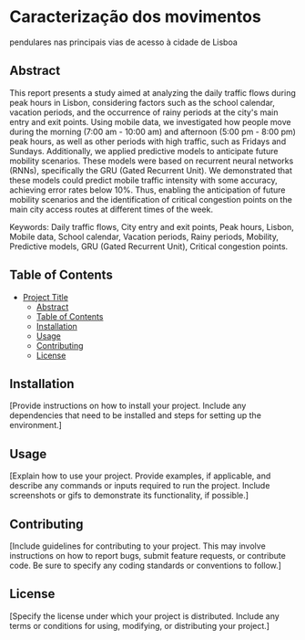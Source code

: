 # Caracterização dos movimentos 
pendulares nas principais vias de acesso 
à cidade de Lisboa

## Abstract
This report presents a study aimed at analyzing the daily traffic flows during peak hours in 
Lisbon, considering factors such as the school calendar, vacation periods, and the 
occurrence of rainy periods at the city's main entry and exit points. Using mobile data, we 
investigated how people move during the morning (7:00 am - 10:00 am) and afternoon 
(5:00 pm - 8:00 pm) peak hours, as well as other periods with high traffic, such as Fridays 
and Sundays. Additionally, we applied predictive models to anticipate future mobility 
scenarios. These models were based on recurrent neural networks (RNNs), specifically the 
GRU (Gated Recurrent Unit). We demonstrated that these models could predict mobile 
traffic intensity with some accuracy, achieving error rates below 10%. Thus, enabling the 
anticipation of future mobility scenarios and the identification of critical congestion points 
on the main city access routes at different times of the week.

Keywords: Daily traffic flows, City entry and exit points, Peak hours, Lisbon, Mobile data, 
School calendar, Vacation periods, Rainy periods, Mobility, Predictive models, GRU 
(Gated Recurrent Unit), Critical congestion points.

## Table of Contents
- [Project Title](#project-title)
  - [Abstract](#abstract)
  - [Table of Contents](#table-of-contents)
  - [Installation](#installation)
  - [Usage](#usage)
  - [Contributing](#contributing)
  - [License](#license)

## Installation
[Provide instructions on how to install your project. Include any dependencies that need to be installed and steps for setting up the environment.]

## Usage
[Explain how to use your project. Provide examples, if applicable, and describe any commands or inputs required to run the project. Include screenshots or gifs to demonstrate its functionality, if possible.]

## Contributing
[Include guidelines for contributing to your project. This may involve instructions on how to report bugs, submit feature requests, or contribute code. Be sure to specify any coding standards or conventions to follow.]

## License
[Specify the license under which your project is distributed. Include any terms or conditions for using, modifying, or distributing your project.]
